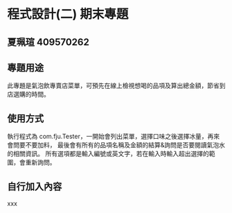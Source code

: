 # 程式設計(二) 期末專題
## 夏珮瑄 409570262

## 專題用途
此專題是氣泡飲專賣店菜單，可預先在線上檢視想喝的品項及算出總金額，節省到店選購的時間。

## 使用方式
執行程式為 com.fju.Tester，一開始會列出菜單，選擇口味之後選擇冰量，再來會問要不要加料，
最後會有所有的品項名稱及金額的結算&詢問是否要閱讀氣泡水的相關資訊。
所有選項都是輸入編號或英文字，若在輸入時輸入超出選擇的範圍，會重新詢問。


## 自行加入內容
xxx